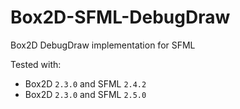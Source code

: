 # Box2D-SFML-DebugDraw
Box2D DebugDraw implementation for SFML

Tested with:
 - Box2D `2.3.0` and SFML `2.4.2`
 - Box2D `2.3.0` and SFML `2.5.0`

